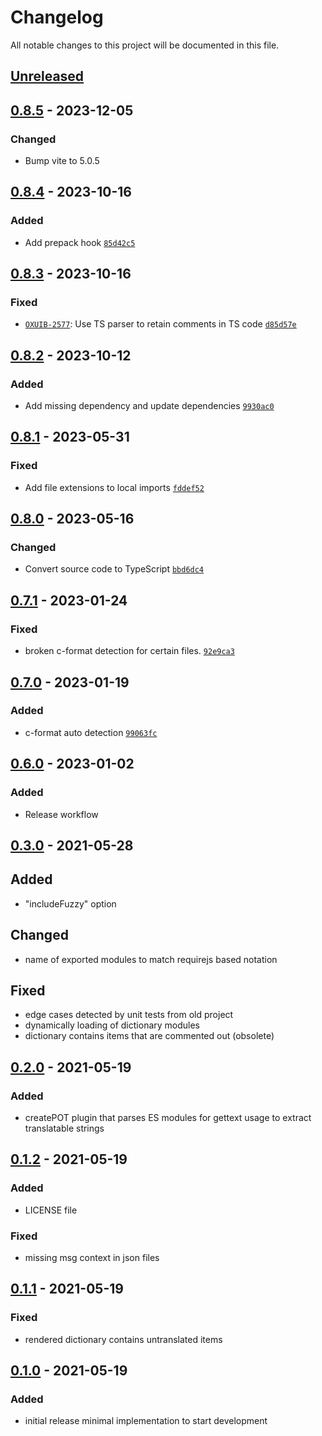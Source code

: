 # Changelog
All notable changes to this project will be documented in this file.

## [Unreleased]

## [0.8.5] - 2023-12-05

### Changed

- Bump vite to 5.0.5


## [0.8.4] - 2023-10-16

### Added

- Add prepack hook [`85d42c5`](https://gitlab.open-xchange.com/frontend/rollup-plugin-po2json/commit/85d42c52d9dc179d400bca8e01bc8187189624c5)


## [0.8.3] - 2023-10-16

### Fixed

- [`OXUIB-2577`](https://jira.open-xchange.com/browse/OXUIB-2577): Use TS parser to retain comments in TS code [`d85d57e`](https://gitlab.open-xchange.com/frontend/rollup-plugin-po2json/commit/d85d57e367687754f7aa8c5049498492fa518180)


## [0.8.2] - 2023-10-12

### Added

- Add missing dependency and update dependencies [`9930ac0`](https://gitlab.open-xchange.com/frontend/rollup-plugin-po2json/commit/9930ac0b270736d903f9eb3005a6a70747edb696)


## [0.8.1] - 2023-05-31

### Fixed

- Add file extensions to local imports [`fddef52`](https://gitlab.open-xchange.com/frontend/rollup-plugin-po2json/commit/fddef522f68aea08b6ef502ee53c5b764d37f087)


## [0.8.0] - 2023-05-16

### Changed

- Convert source code to TypeScript [`bbd6dc4`](https://gitlab.open-xchange.com/frontend/rollup-plugin-po2json/commit/bbd6dc41254d9a7999ef61e1728c450a1b8c3a7e)


## [0.7.1] - 2023-01-24

### Fixed

- broken c-format detection for certain files. [`92e9ca3`](https://gitlab.open-xchange.com/frontend/rollup-plugin-po2json/commit/92e9ca30f0f3b7a141a7c4c0d8fc4a768d7871a9)


## [0.7.0] - 2023-01-19

### Added

- c-format auto detection [`99063fc`](https://gitlab.open-xchange.com/frontend/rollup-plugin-po2json/commit/99063fcee695e17ecb815fce375c2256afbad5fe)

## [0.6.0] - 2023-01-02

### Added

- Release workflow

## [0.3.0] - 2021-05-28

## Added

- "includeFuzzy" option

## Changed

- name of exported modules to match requirejs based notation

## Fixed

- edge cases detected by unit tests from old project
- dynamically loading of dictionary modules
- dictionary contains items that are commented out (obsolete)

## [0.2.0] - 2021-05-19

### Added

- createPOT plugin that parses ES modules for gettext usage to extract translatable strings

## [0.1.2] - 2021-05-19

### Added

- LICENSE file

### Fixed

- missing msg context in json files

## [0.1.1] - 2021-05-19

### Fixed

- rendered dictionary contains untranslated items

## [0.1.0] - 2021-05-19

### Added

- initial release
    minimal implementation to start development

[unreleased]: https://gitlab.open-xchange.com/frontend/rollup-plugin-po2json/compare/v0.8.5...main
[0.8.5]: https://gitlab.open-xchange.com/frontend/rollup-plugin-po2json/compare/v0.8.4...v0.8.5
[0.8.4]: https://gitlab.open-xchange.com/frontend/rollup-plugin-po2json/compare/v0.8.3...v0.8.4
[0.8.3]: https://gitlab.open-xchange.com/frontend/rollup-plugin-po2json/compare/v0.8.2...v0.8.3
[0.8.2]: https://gitlab.open-xchange.com/frontend/rollup-plugin-po2json/compare/v0.8.1...v0.8.2
[0.8.1]: https://gitlab.open-xchange.com/frontend/rollup-plugin-po2json/compare/v0.8.0...v0.8.1
[0.8.0]: https://gitlab.open-xchange.com/frontend/rollup-plugin-po2json/compare/v0.7.1...v0.8.0
[0.7.1]: https://gitlab.open-xchange.com/frontend/rollup-plugin-po2json/compare/v0.7.0...v0.7.1
[0.7.0]: https://gitlab.open-xchange.com/frontend/rollup-plugin-po2json/compare/v0.6.0...v0.7.0
[0.6.0]: https://gitlab.open-xchange.com/frontend/rollup-plugin-po2json/compare/0.3.0...v0.6.0
[0.3.0]: https://gitlab.open-xchange.com/frontend/rollup-plugin-po2json/compare/0.2.0...0.3.0
[0.2.0]: https://gitlab.open-xchange.com/frontend/rollup-plugin-po2json/compare/0.1.2...0.2.0
[0.1.2]: https://gitlab.open-xchange.com/frontend/rollup-plugin-po2json/compare/0.1.1...0.1.2
[0.1.1]: https://gitlab.open-xchange.com/frontend/rollup-plugin-po2json/compare/0.1.0...0.1.1
[0.1.0]: https://gitlab.open-xchange.com/frontend/rollup-plugin-po2json/-/tags/0.1.0
